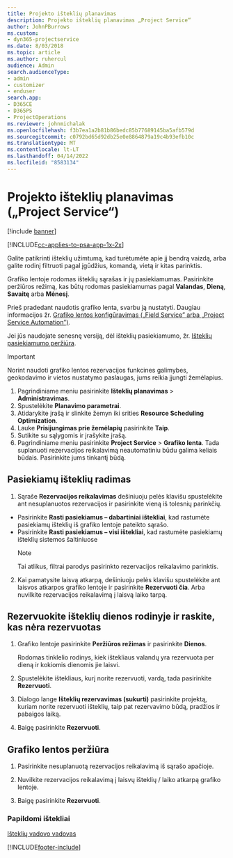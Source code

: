 ```yaml
---
title: Projekto išteklių planavimas
description: Projekto išteklių planavimas „Project Service“
author: JohnPBurrows
ms.custom:
- dyn365-projectservice
ms.date: 8/03/2018
ms.topic: article
ms.author: ruhercul
audience: Admin
search.audienceType:
- admin
- customizer
- enduser
search.app:
- D365CE
- D365PS
- ProjectOperations
ms.reviewer: johnmichalak
ms.openlocfilehash: f3b7ea1a2b81b86bedc85b77689145ba5afb579d
ms.sourcegitcommit: c0792bd65d92db25e0e8864879a19c4b93efb10c
ms.translationtype: MT
ms.contentlocale: lt-LT
ms.lasthandoff: 04/14/2022
ms.locfileid: "8583134"
---
```

# <a name="schedule-resources-for-a-project-project-service"></a>Projekto išteklių planavimas („Project Service“)

[!include [banner](../includes/psa-now-project-operations.md)]

[!INCLUDE[cc-applies-to-psa-app-1x-2x](../includes/cc-applies-to-psa-app-1x-2x.md)]

Galite patikrinti išteklių užimtumą, kad turėtumėte apie jį bendrą vaizdą, arba galite rodinį filtruoti pagal įgūdžius, komandą, vietą ir kitas parinktis.  
  
Grafiko lentoje rodomas išteklių sąrašas ir jų pasiekiamumas. Pasirinkite peržiūros režimą, kas būtų rodomas pasiekiamumas pagal **Valandas**, **Dieną**, **Savaitę** arba **Mėnesį**.  
  
Prieš pradedant naudotis grafiko lenta, svarbu ją nustatyti. Daugiau informacijos žr. [Grafiko lentos konfigūravimas („Field Service” arba „Project Service Automation”)](/dynamics365/field-service/configure-schedule-board).
  
Jei jūs naudojate senesnę versiją, dėl išteklių pasiekiamumo, žr. [Išteklių pasiekiamumo peržiūra](../psa/view-resource-availability.md).  

> [!IMPORTANT]
>  Norint naudoti grafiko lentos rezervacijos funkcines galimybes, geokodavimo ir vietos nustatymo paslaugas, jums reikia įjungti žemėlapius.  
> 
> 1. Pagrindiniame meniu pasirinkite **Išteklių planavimas** > **Administravimas**.  
> 2. Spustelėkite **Planavimo parametrai**.  
> 3. Atidarykite įrašą ir slinkite žemyn iki srities **Resource Scheduling Optimization**.  
> 4. Lauke **Prisijungimas prie žemėlapių** pasirinkite **Taip**.  
> 5. Sutikite su sąlygomis ir įrašykite įrašą.  
> 6. Pagrindiniame meniu pasirinkite **Project Service** > **Grafiko lenta**. Tada suplanuoti rezervacijos reikalavimą neautomatiniu būdu galima keliais būdais. Pasirinkite jums tinkantį būdą.
  
## <a name="find-available-resources"></a>Pasiekiamų išteklių radimas

1.  Sąraše **Rezervacijos reikalavimas** dešiniuoju pelės klavišu spustelėkite ant nesuplanuotos rezervacijos ir pasirinkite vieną iš tolesnių parinkčių.  
  
- Pasirinkite **Rasti pasiekiamus – dabartiniai ištekliai**, kad rastumėte pasiekiamų išteklių iš grafiko lentoje pateikto sąrašo.  
- Pasirinkite **Rasti pasiekiamus – visi ištekliai**, kad rastumėte pasiekiamų išteklių sistemos šaltiniuose  
   > [!NOTE]
   >  Tai atlikus, filtrai parodys pasirinkto rezervacijos reikalavimo parinktis.  
  
2. Kai pamatysite laisvą atkarpą, dešiniuoju pelės klavišu spustelėkite ant laisvos atkarpos grafiko lentoje ir pasirinkite **Rezervuoti čia**. Arba nuvilkite rezervacijos reikalavimą į laisvą laiko tarpą.  
  

## <a name="book-a-resource-using-the-daily-view-and-find-whos-under-booked"></a>Rezervuokite išteklių dienos rodinyje ir raskite, kas nėra rezervuotas
  
1.  Grafiko lentoje pasirinkite **Peržiūros režimas** ir pasirinkite **Dienos**.  
  
    Rodomas tinklelio rodinys, kiek ištekliaus valandų yra rezervuota per dieną ir kokiomis dienomis jie laisvi.  
  
2.  Spustelėkite ištekliaus, kurį norite rezervuoti, vardą, tada pasirinkite **Rezervuoti**.  
  
3.  Dialogo lange **Išteklių rezervavimas (sukurti)** pasirinkite projektą, kuriam norite rezervuoti išteklių, taip pat rezervavimo būdą, pradžios ir pabaigos laiką.  
  
4.  Baigę pasirinkite **Rezervuoti**.  
  
## <a name="view-to-the-schedule-board"></a>Grafiko lentos peržiūra
  
1.  Pasirinkite nesuplanuotą rezervacijos reikalavimą iš sąrašo apačioje.  
  
2.  Nuvilkite rezervacijos reikalavimą į laisvų išteklių / laiko atkarpą grafiko lentoje.  
  
3.  Baigę pasirinkite **Rezervuoti**.  
  
### <a name="additional-resources"></a>Papildomi ištekliai  
 [Išteklių vadovo vadovas](../psa/resource-manager-guide.md)


[!INCLUDE[footer-include](../includes/footer-banner.md)]
